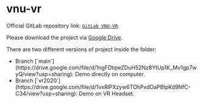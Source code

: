 # vnu-vr

Official GitLab repository link: [`GitLab VNU-VR`](https://gitlab.com/uet-hmi-lab/vnu-vr).

Please download the project via [Google Drive](https://drive.google.com/drive/folders/1_v_NousKNSSri_jn0GVBv3MzDqveMzvl?usp=sharing).

There are two different versions of project inside the folder:

<ul>
<li>Branch [`main`](https://drive.google.com/file/d/1ngFDtqwZDuH52Nz8YtUp1K_Mv1gp7wyQ/view?usp=sharing): Demo directly on computer.</li>
<li>Branch [`vr2020`](https://drive.google.com/file/d/1vxRlPXzyw6TOhPxdOaPBIpKd9NfC-C34/view?usp=sharing): Demo on VR Headset.</li>
</ul>
